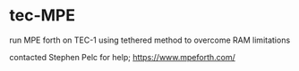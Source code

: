 # tec-MPE
run MPE forth on TEC-1 using tethered method to overcome RAM limitations

contacted Stephen Pelc for help; https://www.mpeforth.com/


